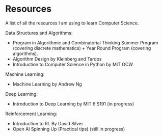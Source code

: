 # Resources
A list of all the resources I am using to learn Computer Science.

Data Structures and Algorithms:
- Program in Algorithmic and Combinatorial Thinking Summer Program (covering discrete mathematics) + Year Round Program (covering algorithms). 
- Algorithm Design by Kleinberg and Tardos
- Introduction to Computer Science in Python by MIT OCW

Machine Learning:
- Machine Learning by Andrew Ng

Deep Learning:
- Introduction to Deep Learning by MIT 6.S191 (in progress)

Reinforcement Learning:
- Introduction to RL By David Silver 
- Open AI Spinning Up (Practical tips) (still in progress)


